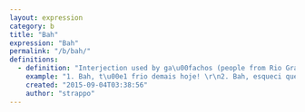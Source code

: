 ```yaml
---
layout: expression
category: b
title: "Bah"
expression: "Bah"
permalink: "/b/bah/"
definitions:
  - definition: "Interjection used by ga\u00fachos (people from Rio Grande do Sul) in basically any situation, such as surprise, admiration, relief, sadness and so on. "
    example: "1. Bah, t\u00e1 frio demais hoje! \r\n2. Bah, esqueci que tinha trabalho para fazer. \r\n3. Bah, tu \u00e9 foda!"
    created: "2015-09-04T03:38:56"
    author: "strappo"
---
```

